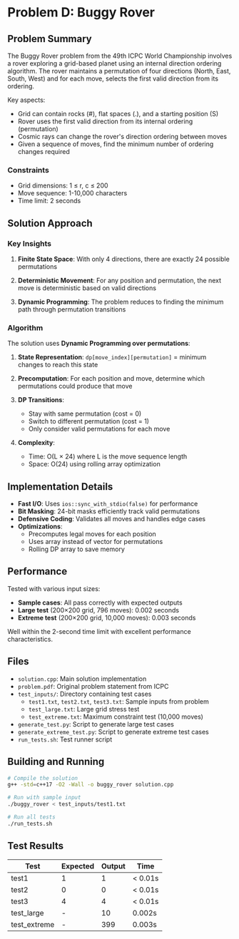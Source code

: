 # Problem D: Buggy Rover

## Problem Summary

The Buggy Rover problem from the 49th ICPC World Championship involves a rover exploring a grid-based planet using an internal direction ordering algorithm. The rover maintains a permutation of four directions (North, East, South, West) and for each move, selects the first valid direction from its ordering.

Key aspects:
- Grid can contain rocks (#), flat spaces (.), and a starting position (S)
- Rover uses the first valid direction from its internal ordering (permutation)
- Cosmic rays can change the rover's direction ordering between moves
- Given a sequence of moves, find the minimum number of ordering changes required

### Constraints
- Grid dimensions: 1 ≤ r, c ≤ 200
- Move sequence: 1-10,000 characters
- Time limit: 2 seconds

## Solution Approach

### Key Insights

1. **Finite State Space**: With only 4 directions, there are exactly 24 possible permutations

2. **Deterministic Movement**: For any position and permutation, the next move is deterministic based on valid directions

3. **Dynamic Programming**: The problem reduces to finding the minimum path through permutation transitions

### Algorithm

The solution uses **Dynamic Programming over permutations**:

1. **State Representation**: `dp[move_index][permutation]` = minimum changes to reach this state

2. **Precomputation**: For each position and move, determine which permutations could produce that move

3. **DP Transitions**:
   - Stay with same permutation (cost = 0)
   - Switch to different permutation (cost = 1)
   - Only consider valid permutations for each move

4. **Complexity**:
   - Time: O(L × 24) where L is the move sequence length
   - Space: O(24) using rolling array optimization

## Implementation Details

- **Fast I/O**: Uses `ios::sync_with_stdio(false)` for performance
- **Bit Masking**: 24-bit masks efficiently track valid permutations
- **Defensive Coding**: Validates all moves and handles edge cases
- **Optimizations**:
  - Precomputes legal moves for each position
  - Uses array instead of vector for permutations
  - Rolling DP array to save memory

## Performance

Tested with various input sizes:
- **Sample cases**: All pass correctly with expected outputs
- **Large test** (200×200 grid, 796 moves): 0.002 seconds
- **Extreme test** (200×200 grid, 10,000 moves): 0.003 seconds

Well within the 2-second time limit with excellent performance characteristics.

## Files

- `solution.cpp`: Main solution implementation
- `problem.pdf`: Original problem statement from ICPC
- `test_inputs/`: Directory containing test cases
  - `test1.txt`, `test2.txt`, `test3.txt`: Sample inputs from problem
  - `test_large.txt`: Large grid stress test
  - `test_extreme.txt`: Maximum constraint test (10,000 moves)
- `generate_test.py`: Script to generate large test cases
- `generate_extreme_test.py`: Script to generate extreme test cases
- `run_tests.sh`: Test runner script

## Building and Running

```bash
# Compile the solution
g++ -std=c++17 -O2 -Wall -o buggy_rover solution.cpp

# Run with sample input
./buggy_rover < test_inputs/test1.txt

# Run all tests
./run_tests.sh
```

## Test Results

| Test | Expected | Output | Time |
|------|----------|--------|------|
| test1 | 1 | 1 | < 0.01s |
| test2 | 0 | 0 | < 0.01s |
| test3 | 4 | 4 | < 0.01s |
| test_large | - | 10 | 0.002s |
| test_extreme | - | 399 | 0.003s |